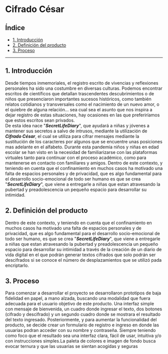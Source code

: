 # Cifrado César

## Índice

* [1. Introducción](#1intro)
* [2. Definición del producto](#2proceso)
* [3. Proceso](#3diseño)

***

## 1. Introducción

Desde tiempos inmemoriales, el registro escrito de vivencias y reflexiones personales ha sido una costumbre en diversas culturas. Podemos encontrar escritos de científicos que detallan trascendentes descubrimientos o de niños que presenciaron importantes sucesos históricos, como también relatos cotidianos y transversales como el nacimiento de un nuevo amor, o el quiebre de alguna relación... sea cual sea el asunto que nos inspira a dejar registro de estas situaciones, hay ocasiones en las que preferiríamos que estos escritos sean privados.    
De esta idea nace "**_SecretLifeDiary_**", que ayudará a niñas y jóvenes a mantener sus secretos a salvo de intrusos, mediante la utilización de **_Cifrado César_**, el cual se utiliza para cifrar mensajes mediante la sustitución de los caracteres por algunos que se encuentre unas posiciones mas adelante en el alfabeto.
Durante esta pandemia niños y niñas en edad escolar se han visto en la necesidad de familiarizarse con las plataformas virtuales tanto para continuar con el proceso académico, como para mantenerse en contacto con familiares y amigos. Dentro de este contexto, y teniendo en cuenta que el confinamiento en muchos casos ha motivado una falta de espacios personales y de privacidad, que es algo fundamental para el desarrollo socio-emocional de todo ser humano es que se crea "**_SecretLifeDiary_**", que viene a entregarle a niñas que estan atravesando la pubertad y preadolescencia un pequeño espacio para desarrollar su intimidad. 

## 2. Definición del producto
Dentro de este contexto, y teniendo en cuenta que el confinamiento en muchos casos ha motivado una falta de espacios personales y de privacidad, que es algo fundamental para el desarrollo socio-emocional de todo ser humano, es que se crea "**_SecretLifeDiary_**", que viene a entregarle a niñas que estan atravesando la pubertad y preadolescencia un pequeño espacio para desarrollar su intimidad a través de la creación de un diario de vida digital en el que podrán generar textos cifrados que solo podrán ser descifrados si se conoce el número de desplazamientos que se utilizó pada encriptarlo.

## 3. Proceso

Para comenzar a desarrollar el proyecto se desarrollaron prototipos de baja fidelidad en papel, a mano alzada, buscando una modalidad que fuera adecuada para el usuario objetivo de este producto. Una interfaz simple con mensaje de bienvenida, un cuadro donde ingresar el texto, dos botones (cifrado y descifrado) y un segundo cuadro donde se mostrara el resultado del texto ingresado. Posteriormente, y para aumentar la funcionalidad del producto, se decide crear un formulario de registro e ingreso en donde las usuarias podran acceder con su nombre y contraseña. Siempre teniendo como foco que el resultado sea una interfaz clara, fácil de usar, intuitiva y/o con instrucciones simples.La paleta de colores e imagen de fondo busca evocar ternura y que las usuarias se sientan acogidas y seguras
